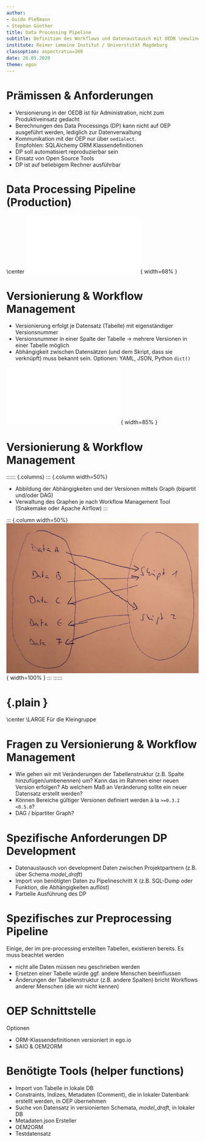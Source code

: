 ```yaml
---
author:
- Guido Pleßmann
- Stephan Günther
title: Data Processing Pipeline
subtitle: Definition des Workflows und Datenaustausch mit OEDB \newline \footnotesize 2. Projekttreffen eGo^n^
institute: Reiner Lemoine Institut / Universtität Magdeburg
classoption: aspectratio=169
date: 26.05.2020
theme: egon
---
```


# Prämissen & Anforderungen

- Versionierung in der OEDB ist für Administration, nicht zum Produktiveinsatz gedacht
- Berechnungen des Data Processings (DP) kann nicht auf OEP ausgeführt werden, lediglich zur Datenverwaltung
- Kommunikation mit der OEP nur über `oedialect`.  
  Empfohlen: SQLAlchemy ORM Klassendefinitionen
- DP soll automatisiert reproduzierbar sein
- Einsatz von Open Source Tools
- DP ist auf beliebigem Rechner ausführbar

# Data Processing Pipeline (Production)

\center
![](img/DP_Workflow.pdf){ width=68% }


# Versionierung & Workflow Management

- Versionierung erfolgt je Datensatz (Tabelle) mit eigenständiger Versionsnummer 
- Versionsnummer in einer Spalte der Tabelle -> mehrere Versionen in einer Tabelle möglich
- Abhängigkeit zwischen Datensätzen (und dem Skript, dass sie verknüpft) muss bekannt sein. Optionen: YAML, JSON, Python `dict()`

![](img/Version_management_script-centric.pdf){ width=85% }

# Versionierung & Workflow Management

:::::: {.columns}
::: {.column  width=50%} 

- Abbildung der Abhängigkeiten und der Versionen mittels Graph (bipartit und/oder DAG)
- Verwaltung des Graphen je nach Workflow Management Tool (Snakemake oder Apache Airflow)
:::

::: {.column  width=50%}
![](img/DP-Workflow_Versioning_bipartite-modeling_rescaled.png){ width=100% }
:::
::::::

# {.plain }

\center
\LARGE Für die Kleingruppe

# Fragen zu Versionierung & Workflow Management

- Wie gehen wir mit Veränderungen der Tabellenstruktur (z.B. Spalte hinzufügen/umbenennen) um? Kann das im Rahmen einer neuen Version erfolgen? Ab welchem Maß an Veränderung sollte ein neuer Datensatz erstellt werden?
- Können Bereiche gültiger Versionen definiert werden à la `>=0.3.2 <0.5.0`?
- DAG / bipartiter Graph?


# Spezifische Anforderungen DP Development

- Datenaustausch von development Daten zwischen Projektpartnern (z.B. über Schema _model_draft_)
- Import von benötigten Daten zu Pipelineschritt X (z.B. SQL-Dump oder Funktion, die Abhängigkeiten auflöst)
- Partielle Ausführung des DP

# Spezifisches zur Preprocessing Pipeline

Einige, der im pre-processing erstellten Tabellen, existieren bereits. Es muss beachtet werden

- nicht alle Daten müssen neu geschrieben werden
- Ersetzen einer Tabelle würde ggf. andere Menschen beeinflussen
- Änderungen der Tabellenstruktur (z.B. andere Spalten) bricht Workflows anderer Menschen (die wir nicht kennen)

# OEP Schnittstelle

Optionen

- ORM-Klassendefinitionen versioniert in ego.io
- SAIO & OEM2ORM

# Benötigte Tools (helper functions)

- Import von Tabelle in lokale DB
- Constraints, Indizes, Metadaten (Comment), die in lokaler Datenbank erstellt werden, in OEP übernehmen
- Suche von Datensatz in versionierten Schemata, _model_draft_, in lokaler DB
- Metadaten.json Ersteller
- OEM2ORM
- Testdatensatz
